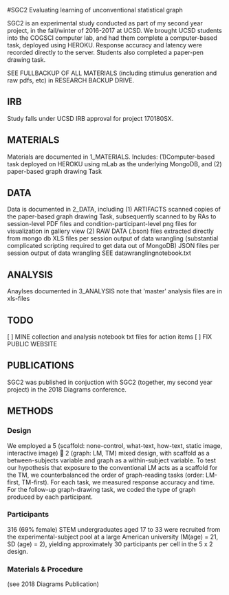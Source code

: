 #SGC2 Evaluating learning of unconventional statistical graph

SGC2 is an experimental study conducted as part of my second year project, in the fall/winter of 2016-2017 at UCSD. We brought UCSD students into the COGSCI computer lab, and had them complete a computer-based task, deployed using HEROKU.  Response accuracy and latency were recorded directly to the server. Students also completed a paper-pen drawing task.

SEE FULLBACKUP OF ALL MATERIALS (including stimulus generation and raw pdfs, etc) in RESEARCH BACKUP DRIVE.

## IRB
Study falls under UCSD IRB approval for project 170180SX.

## MATERIALS
Materials are documented in 1_MATERIALS.  Includes:
(1)Computer-based task deployed on HEROKU using mLab as the underlying MongoDB, and
(2) paper-based graph drawing Task

## DATA
Data is documented in 2_DATA, including
(1) ARTIFACTS scanned copies of the paper-based graph drawing Task, subsequently scanned to by RAs to session-level PDF files and condition-participant-level png files for visualization in gallery view
(2) RAW DATA (.bson) files extracted directly from mongo db
XLS files per session output of data wrangling (substantial complicated scripting required to get data out of MongoDB)
JSON files per session output of data wrangling
SEE datawranglingnotebook.txt

## ANALYSIS
Anaylses documented in 3_ANALYSIS
note that 'master' analysis files are in xls-files

## TODO
[ ] MINE collection and analysis notebook txt files for action items
[ ] FIX PUBLIC WEBSITE


## PUBLICATIONS
SGC2 was published in conjuction with SGC2 (together, my second year project) in the 2018 Diagrams conference.

## METHODS

### Design
We employed a 5 (scaffold: none-control, what-text, how-text, static image, interactive image) 􏰁 2 (graph: LM, TM) mixed design, with scaffold as a between-subjects variable and graph as a within-subject variable. To test our hypothesis that exposure to the conventional LM acts as a scaffold for the TM, we counterbalanced the order of graph-reading tasks (order: LM-first, TM-first). For each task, we measured response accuracy and time. For the follow-up graph-drawing task, we coded the type of graph produced by each participant.

### Participants
316 (69% female) STEM undergraduates aged 17 to 33 were recruited from the experimental-subject pool at a large American university (M(age) = 21, SD (age) = 2), yielding approximately 30 participants per cell in the 5 x 2 design.

### Materials & Procedure
(see 2018 Diagrams Publication)
